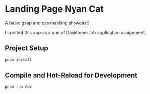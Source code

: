 # Landing Page Nyan Cat
A basic gsap and css masking showcase

I created this app as a one of Dashtomer job application assignment

## Project Setup
```sh
pnpm install
```

## Compile and Hot-Reload for Development
```sh
pnpm run dev
```